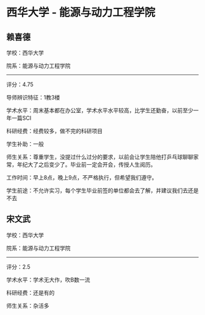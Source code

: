 # 西华大学 - 能源与动力工程学院

## 赖喜德

学校：西华大学

院系：能源与动力工程学院

* * *

评分：4.75

导师辨识特征：1教3楼

学术水平：周末基本都在办公室，学术水平水平较高，比学生还勤奋，以前至少一年一篇SCI

科研经费：经费较多，做不完的科研项目

学生补助：一般

师生关系：尊重学生，没提过什么过分的要求，以前会让学生陪他打乒乓球聊聊家常，年纪大了之后变少了。毕业前一定会开会，传授人生阅历。

工作时间：早上8点，晚上9点，不严格执行，但希望我们遵守。

学生前途：不允许实习，每个学生毕业前签的单位都会去了解，并建议我们去还是不去

## 宋文武

学校：西华大学

院系：能源与动力工程学院

* * *

评分：2.5

学术水平：学术无大作，吹B数一流

科研经费：还是有的

师生关系：杂活多